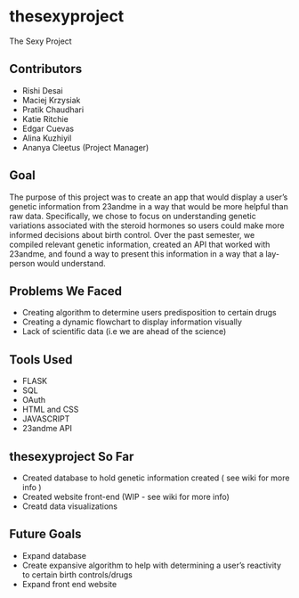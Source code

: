 # thesexyproject
The Sexy Project

## Contributors
- Rishi Desai
- Maciej Krzysiak
- Pratik Chaudhari
- Katie Ritchie
- Edgar Cuevas
- Alina Kuzhiyil
- Ananya Cleetus (Project Manager)

## Goal

  The purpose of this project was to create an app that would display a user’s genetic information from 23andme in a way that would be more helpful than raw data. Specifically, we chose to focus on understanding genetic variations associated with the steroid hormones so users could make more informed decisions about birth control. Over the past semester, we compiled relevant genetic information, created an API that worked with 23andme, and found a way to present this information in a way that a lay-person would understand.
  
## Problems We Faced
- Creating algorithm to determine users predisposition to certain drugs
- Creating a dynamic flowchart to display information visually
- Lack of scientific data (i.e we are ahead of the science)

## Tools Used
- FLASK
- SQL
- OAuth
- HTML and CSS
- JAVASCRIPT
- 23andme API

## thesexyproject So Far
- Created database to hold genetic information created ( see wiki for more info )
- Created website front-end (WIP - see wiki for more info)
- Creatd data visualizations

## Future Goals
- Expand database
- Create expansive algorithm to help with determining a user’s reactivity to certain birth controls/drugs
- Expand front end website
	

  

